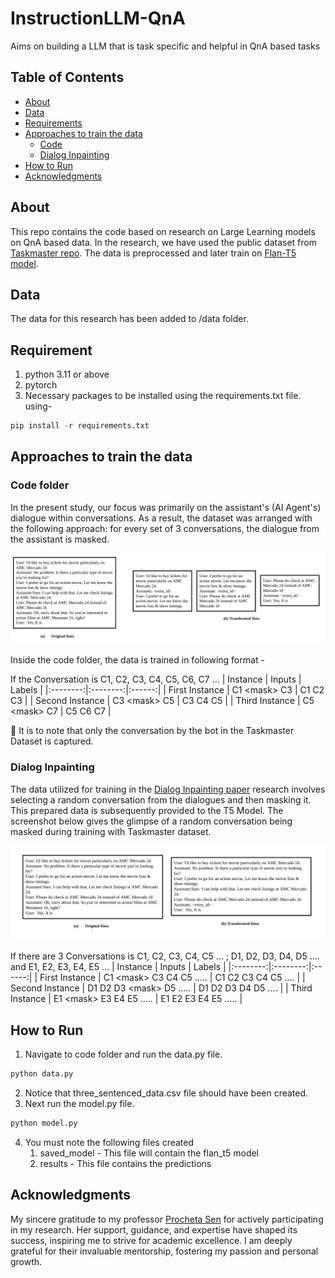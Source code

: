 # InstructionLLM-QnA
Aims on building a LLM that is task specific and helpful in QnA based tasks

## Table of Contents
- [About](#about)
- [Data](#data)
- [Requirements](#requirements)
- [Approaches to train the data](#approaches-to-train-the-data)
    - [Code](#code-folder)
    - [Dialog Inpainting](#dialog-inpainting)
- [How to Run](#how-to-run)
- [Acknowledgments](#acknowledgments)

## About
This repo contains the code based on research on Large Learning models on QnA based data. In the research, we have used the public dataset from [Taskmaster repo](https://github.com/google-research-datasets/Taskmaster/tree/master/TM-3-2020). The data is preprocessed and later train on [Flan-T5 model](https://huggingface.co/docs/transformers/model_doc/flan-t5).

## Data
The data for this research has been added to /data folder.

## Requirement
1. python 3.11 or above
2. pytorch
3. Necessary packages to be installed using the requirements.txt file. using-
```python
pip install -r requirements.txt
```

## Approaches to train the data
### Code folder
In the present study, our focus was primarily on the assistant's (AI Agent's) dialogue within conversations. As a result, the dataset was arranged with the following approach: for every set of 3 conversations, the dialogue from the assistant is masked.

![alt text](/images/research.png)

Inside the code folder, the data is trained in following format - 

If the Conversation is C1, C2, C3, C4, C5, C6, C7 ...
| Instance | Inputs | Labels |
|:--------:|:--------:|:------:|
| First Instance | C1 \<mask\> C3 | C1 C2 C3 |
| Second Instance | C3 \<mask\> C5 | C3 C4 C5 |
| Third Instance | C5 \<mask\> C7 | C5 C6 C7 |

:book: It is to note that only the conversation by the bot in the Taskmaster Dataset is captured.

### Dialog Inpainting
The data utilized for training in the [Dialog Inpainting paper](https://arxiv.org/abs/2205.09073) research involves selecting a random conversation from the dialogues and then masking it. This prepared data is subsequently provided to the T5 Model. The screenshot below gives the glimpse of a random conversation being masked during training with Taskmaster dataset.

![alt text](/images/DialogInpainting.png)

If there are 3 Conversations is C1, C2, C3, C4, C5 ... ; D1, D2, D3, D4, D5 ....  and E1, E2, E3, E4, E5 ...
| Instance | Inputs | Labels |
|:--------:|:--------:|:------:|
| First Instance | C1 \<mask\> C3 C4 C5 ..... | C1 C2 C3 C4 C5 .... |
| Second Instance | D1 D2 D3 \<mask\> D5 ..... | D1 D2 D3 D4 D5 .... |
| Third Instance | E1 \<mask\> E3 E4 E5 ..... | E1 E2 E3 E4 E5 ..... |

## How to Run
1. Navigate to code folder and run the data.py file.
```python
python data.py
```
2. Notice that three_sentenced_data.csv file should have been created.
3. Next run the model.py file.
```python
python model.py
```
4. You must note the following files created
    1. saved_model - This file will contain the flan_t5 model
    2. results - This file contains the predictions

## Acknowledgments
My sincere gratitude to my professor [Procheta Sen](https://procheta.github.io/sprocheta/) for actively participating in my research. Her support, guidance, and expertise have shaped its success, inspiring me to strive for academic excellence. I am deeply grateful for their invaluable mentorship, fostering my passion and personal growth.